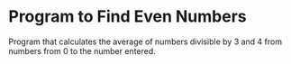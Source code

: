 # Program to Find Even Numbers 
Program that calculates the average of numbers divisible by 3 and 4 from numbers from 0 to the number entered.

